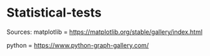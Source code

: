 # Statistical-tests
Sources: 
matplotlib = https://matplotlib.org/stable/gallery/index.html

python = https://www.python-graph-gallery.com/
